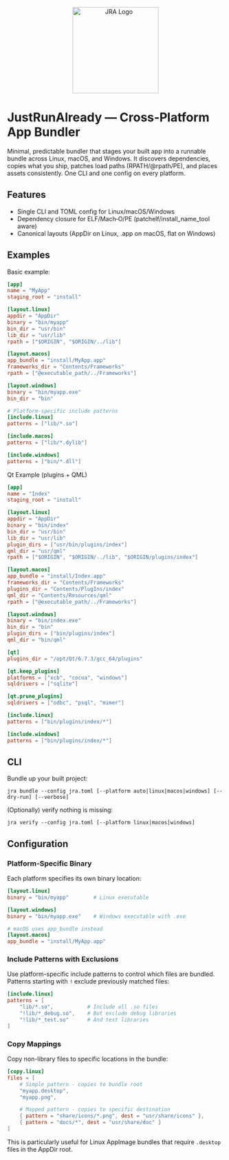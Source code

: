<div align="center">
  <img src="logo.png" alt="JRA Logo" width="200"/>
</div>

# JustRunAlready — Cross‑Platform App Bundler

Minimal, predictable bundler that stages your built app into a runnable bundle
across Linux, macOS, and Windows. It discovers dependencies, copies what you
ship, patches load paths (RPATH/@rpath/PE), and places assets consistently.
One CLI and one config on every platform.

## Features
- Single CLI and TOML config for Linux/macOS/Windows
- Dependency closure for ELF/Mach‑O/PE (patchelf/install_name_tool aware)
- Canonical layouts (AppDir on Linux, .app on macOS, flat on Windows)

## Examples

Basic example:
```toml
[app]
name = "MyApp"
staging_root = "install"

[layout.linux]
appdir = "AppDir"
binary = "bin/myapp"
bin_dir = "usr/bin"
lib_dir = "usr/lib"
rpath = ["$ORIGIN", "$ORIGIN/../lib"]

[layout.macos]
app_bundle = "install/MyApp.app"
frameworks_dir = "Contents/Frameworks"
rpath = ["@executable_path/../Frameworks"]

[layout.windows]
binary = "bin/myapp.exe"
bin_dir = "bin"

# Platform-specific include patterns
[include.linux]
patterns = ["lib/*.so"]

[include.macos]
patterns = ["lib/*.dylib"]

[include.windows]
patterns = ["bin/*.dll"]
```

Qt Example (plugins + QML)
```toml
[app]
name = "Index"
staging_root = "install"

[layout.linux]
appdir = "AppDir"
binary = "bin/index"
bin_dir = "usr/bin"
lib_dir = "usr/lib"
plugin_dirs = ["usr/bin/plugins/index"]
qml_dir = "usr/qml"
rpath = ["$ORIGIN", "$ORIGIN/../lib", "$ORIGIN/plugins/index"]

[layout.macos]
app_bundle = "install/Index.app"
frameworks_dir = "Contents/Frameworks"
plugins_dir = "Contents/PlugIns/index"
qml_dir = "Contents/Resources/qml"
rpath = ["@executable_path/../Frameworks"]

[layout.windows]
binary = "bin/index.exe"
bin_dir = "bin"
plugin_dirs = ["bin/plugins/index"]
qml_dir = "bin/qml"

[qt]
plugins_dir = "/opt/Qt/6.7.3/gcc_64/plugins"

[qt.keep_plugins]
platforms = ["xcb", "cocoa", "windows"]
sqldrivers = ["sqlite"]

[qt.prune_plugins]
sqldrivers = ["odbc", "psql", "mimer"]

[include.linux]
patterns = ["bin/plugins/index/*"]

[include.windows]
patterns = ["bin/plugins/index/*"]
```

## CLI

Bundle up your built project:

```
jra bundle --config jra.toml [--platform auto|linux|macos|windows] [--dry-run] [--verbose]
```

(Optionally) verify nothing is missing:
```
jra verify --config jra.toml [--platform linux|macos|windows]
```

## Configuration

### Platform-Specific Binary

Each platform specifies its own binary location:

```toml
[layout.linux]
binary = "bin/myapp"        # Linux executable

[layout.windows]
binary = "bin/myapp.exe"    # Windows executable with .exe

# macOS uses app_bundle instead
[layout.macos]
app_bundle = "install/MyApp.app"
```

### Include Patterns with Exclusions

Use platform-specific include patterns to control which files are bundled. Patterns starting with `!` exclude previously matched files:

```toml
[include.linux]
patterns = [
    "lib/*.so",           # Include all .so files
    "!lib/*_debug.so",    # But exclude debug libraries
    "!lib/*_test.so"      # And test libraries
]
```

### Copy Mappings

Copy non-library files to specific locations in the bundle:

```toml
[copy.linux]
files = [
    # Simple pattern - copies to bundle root
    "myapp.desktop",
    "myapp.png",

    # Mapped pattern - copies to specific destination
    { pattern = "share/icons/*.png", dest = "usr/share/icons" },
    { pattern = "docs/*", dest = "usr/share/doc" }
]
```

This is particularly useful for Linux AppImage bundles that require `.desktop` files in the AppDir root.
